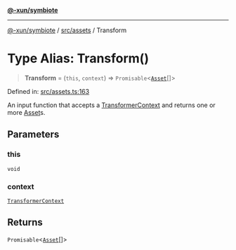 [**@-xun/symbiote**](../../../README.md)

***

[@-xun/symbiote](../../../README.md) / [src/assets](../README.md) / Transform

# Type Alias: Transform()

> **Transform** = (`this`, `context`) => `Promisable`\<[`Asset`](Asset.md)[]\>

Defined in: [src/assets.ts:163](https://github.com/Xunnamius/symbiote/blob/2c471f5c68eaf3754f6fa4c8e504ae2db5b67a5f/src/assets.ts#L163)

An input function that accepts a [TransformerContext](TransformerContext.md) and returns one
or more [Asset](Asset.md)s.

## Parameters

### this

`void`

### context

[`TransformerContext`](TransformerContext.md)

## Returns

`Promisable`\<[`Asset`](Asset.md)[]\>
